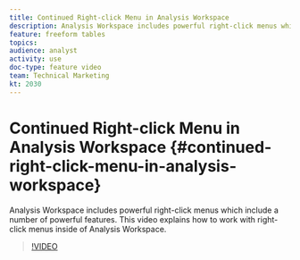 ```yaml
---
title: Continued Right-click Menu in Analysis Workspace
description: Analysis Workspace includes powerful right-click menus which include a number of powerful features. This video explains how to work with right-click menus inside of Analysis Workspace.
feature: freeform tables
topics: 
audience: analyst
activity: use
doc-type: feature video
team: Technical Marketing
kt: 2030
---
```


# Continued Right-click Menu in Analysis Workspace {#continued-right-click-menu-in-analysis-workspace}

Analysis Workspace includes powerful right-click menus which include a number of powerful features. This video explains how to work with right-click menus inside of Analysis Workspace.

>[!VIDEO](https://video.tv.adobe.com/v/23982/?quality=12)
